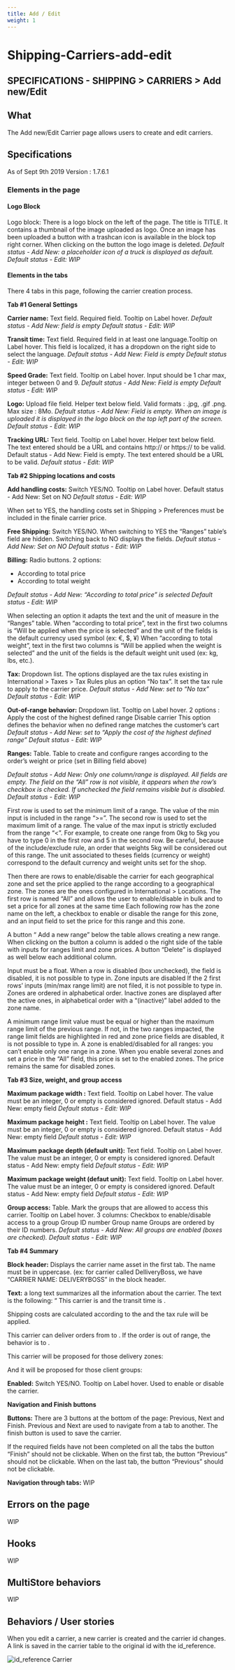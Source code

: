 ```yaml
---
title: Add / Edit
weight: 1
---
```

# Shipping-Carriers-add-edit

## SPECIFICATIONS - SHIPPING &gt; CARRIERS &gt; Add new/Edit

## What

The Add new/Edit Carrier page allows users to create and edit carriers.

## Specifications

As of Sept 9th 2019 Version : 1.7.6.1

### Elements in the page

#### Logo Block

Logo block: There is a logo block on the left of the page. The title is TITLE. It contains a thumbnail of the image uploaded as logo. Once an image has been uploaded a button with a trashcan icon is available in the block top right corner. When clicking on the button the logo image is deleted. _Default status - Add New: a placeholder icon of a truck is displayed as default._ _Default status - Edit: WIP_

#### Elements in the tabs

There 4 tabs in this page, following the carrier creation process.

**Tab \#1 General Settings**

**Carrier name:** Text field. Required field. Tooltip on Label hover. _Default status - Add New: field is empty_ _Default status - Edit: WIP_

**Transit time:** Text field. Required field in at least one language.Tooltip on Label hover. This field is localized, it has a dropdown on the right side to select the language. _Default status - Add New: Field is empty_ _Default status - Edit: WIP_

**Speed Grade:** Text field. Tooltip on Label hover. Input should be 1 char max, integer between 0 and 9. _Default status - Add New: Field is empty_ _Default status - Edit: WIP_

**Logo:** Upload file field. Helper text below field. Valid formats : .jpg, .gif .png. Max size : 8Mo. _Default status - Add New: Field is empty. When an image is uploaded it is displayed in the logo block on the top left part of the screen._ _Default status - Edit: WIP_

**Tracking URL:** Text field. Tooltip on Label hover. Helper text below field. The text entered should be a URL and contains http:// or https:// to be valid. Default status - Add New: Field is empty. The text entered should be a URL to be valid. _Default status - Edit: WIP_

**Tab \#2 Shipping locations and costs**

**Add handling costs:** Switch YES/NO. Tooltip on Label hover. Default status - Add New: Set on NO _Default status - Edit: WIP_

When set to YES, the handling costs set in Shipping &gt; Preferences must be included in the finale carrier price.

**Free Shipping:** Switch YES/NO. When switching to YES the “Ranges” table’s field are hidden. Switching back to NO displays the fields. _Default status - Add New: Set on NO_ _Default status - Edit: WIP_

**Billing:** Radio buttons. 2 options:

* According to total price
* According to total weight

_Default status - Add New: “According to total price” is selected_ _Default status - Edit: WIP_

When selecting an option it adapts the text and the unit of measure in the “Ranges” table. When “according to total price”, text in the first two columns is “Will be applied when the price is selected” and the unit of the fields is the default currency used symbol \(ex: €, $, ¥\) When “according to total weight”, text in the first two columns is “Will be applied when the weight is selected” and the unit of the fields is the default weight unit used \(ex: kg, lbs, etc.\).

**Tax:** Dropdown list. The options displayed are the tax rules existing in International &gt; Taxes &gt; Tax Rules plus an option “No tax”. It set the tax rule to apply to the carrier price. _Default status - Add New: set to “No tax”_ _Default status - Edit: WIP_

**Out-of-range behavior:** Dropdown list. Tooltip on Label hover. 2 options : Apply the cost of the highest defined range Disable carrier This option defines the behavior when no defined range matches the customer’s cart _Default status - Add New: set to “Apply the cost of the highest defined range”_ _Default status - Edit: WIP_

**Ranges:** Table. Table to create and configure ranges according to the order’s weight or price \(set in Billing field above\)

_Default status - Add New: Only one column/range is displayed. All fields are empty. The field on the “All” row is not visible, it appears when the row’s checkbox is checked. If unchecked the field remains visible but is disabled._ _Default status - Edit: WIP_

First row is used to set the minimum limit of a range. The value of the min input is included in the range “&gt;=”. The second row is used to set the maximum limit of a range. The value of the max input is strictly excluded from the range “&lt;”. For example, to create one range from 0kg to 5kg you have to type 0 in the first row and 5 in the second row. Be careful, because of the include/exclude rule, an order that weights 5kg will be considered out of this range. The unit associated to theses fields \(currency or weight\) correspond to the default currency and weight units set for the shop.

Then there are rows to enable/disable the carrier for each geographical zone and set the price applied to the range according to a geographical zone. The zones are the ones configured in International &gt; Locations. The first row is named “All” and allows the user to enable/disable in bulk and to set a price for all zones at the same time Each following row has the zone name on the left, a checkbox to enable or disable the range for this zone, and an input field to set the price for this range and this zone.

A button “ Add a new range” below the table allows creating a new range. When clicking on the button a column is added o the right side of the table with inputs for ranges limit and zone prices. A button “Delete” is displayed as well below each additional column.

Input must be a float. When a row is disabled \(box unchecked\), the field is disabled, it is not possible to type in. Zone inputs are disabled If the 2 first rows’ inputs \(min/max range limit\) are not filed, it is not possible to type in. Zones are ordered in alphabetical order. Inactive zones are displayed after the active ones, in alphabetical order with a “\(inactive\)” label added to the zone name.

A minimum range limit value must be equal or higher than the maximum range limit of the previous range. If not, in the two ranges impacted, the range limit fields are highlighted in red and zone price fields are disabled, it is not possible to type in. A zone is enabled/disabled for all ranges: you can’t enable only one range in a zone. When you enable several zones and set a price in the “All” field, this price is set to the enabled zones. The price remains the same for disabled zones.

**Tab \#3 Size, weight, and group access**

**Maximum package width :** Text field. Tooltip on Label hover. The value must be an integer, 0 or empty is considered ignored. Default status - Add New: empty field _Default status - Edit: WIP_

**Maximum package height :** Text field. Tooltip on Label hover. The value must be an integer, 0 or empty is considered ignored. Default status - Add New: empty field _Default status - Edit: WIP_

**Maximum package depth \(default unit\):** Text field. Tooltip on Label hover. The value must be an integer, 0 or empty is considered ignored. Default status - Add New: empty field _Default status - Edit: WIP_

**Maximum package weight \(defaut unit\):** Text field. Tooltip on Label hover. The value must be an integer, 0 or empty is considered ignored. Default status - Add New: empty field _Default status - Edit: WIP_

**Group access:** Table. Mark the groups that are allowed to access this carrier. Tooltip on Label hover. 3 columns: Checkbox to enable/disable access to a group Group ID number Group name Groups are ordered by their ID numbers. _Default status - Add New: All groups are enabled \(boxes are checked\)._ _Default status - Edit: WIP_

**Tab \#4 Summary**

**Block header:** Displays the carrier name asset in the first tab. The name must be in uppercase. \(ex: for carrier called DelliveryBoss, we have “CARRIER NAME: DELIVERYBOSS” in the block header.

**Text:** a long text summarizes all the information about the carrier. The text is the following: “ This carrier is  and the transit time is .

Shipping costs are calculated according to the  and the tax rule  will be applied.

This carrier can deliver orders from  to . If the order is out of range, the behavior is to .

This carrier will be proposed for those delivery zones: 

And it will be proposed for those client groups: 

**Enabled:** Switch YES/NO. Tooltip on Label hover. Used to enable or disable the carrier.

**Navigation and Finish buttons**

**Buttons:** There are 3 buttons at the bottom of the page: Previous, Next and Finish. Previous and Next are used to navigate from a tab to another. The finish button is used to save the carrier.

If the required fields have not been completed on all the tabs the button “Finish” should not be clickable. When on the first tab, the button “Previous” should not be clickable. When on the last tab, the button “Previous” should not be clickable.

**Navigation through tabs:** WIP

## Errors on the page

WIP

## Hooks

WIP

## MultiStore behaviors

WIP

## Behaviors / User stories

When you edit a carrier, a new carrier is created and the carrier id changes. A link is saved in the carrier table to the original id with the id_reference.

![id_reference Carrier](/img/id_reference_carrier.png)
